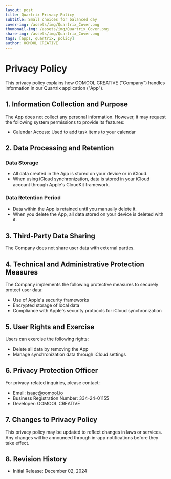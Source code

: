 ```yaml
---
layout: post
title: Quartrix Privacy Policy
subtitle: Small choices for balanced day
cover-img: /assets/img/Quartrix_Cover.png
thumbnail-img: /assets/img/Quartrix_Cover.png
share-img: /assets/img/Quartrix_Cover.png
tags: [apps, quartrix, policy]
author: OOMOOL CREATIVE
---
```


# Privacy Policy

This privacy policy explains how OOMOOL CREATIVE ("Company") handles information in our Quartrix application ("App").

## 1. Information Collection and Purpose

The App does not collect any personal information. However, it may request the following system permissions to provide its features:

- Calendar Access: Used to add task items to your calendar

## 2. Data Processing and Retention

### Data Storage
- All data created in the App is stored on your device or in iCloud.
- When using iCloud synchronization, data is stored in your iCloud account through Apple's CloudKit framework.

### Data Retention Period
- Data within the App is retained until you manually delete it.
- When you delete the App, all data stored on your device is deleted with it.

## 3. Third-Party Data Sharing

The Company does not share user data with external parties.

## 4. Technical and Administrative Protection Measures

The Company implements the following protective measures to securely protect user data:

- Use of Apple's security frameworks
- Encrypted storage of local data
- Compliance with Apple's security protocols for iCloud synchronization

## 5. User Rights and Exercise

Users can exercise the following rights:

- Delete all data by removing the App
- Manage synchronization data through iCloud settings

## 6. Privacy Protection Officer

For privacy-related inquiries, please contact:

- Email: isaac@oomool.io
- Business Registration Number: 334-24-01155
- Developer: OOMOOL CREATIVE

## 7. Changes to Privacy Policy

This privacy policy may be updated to reflect changes in laws or services. Any changes will be announced through in-app notifications before they take effect.

## 8. Revision History

- Initial Release: December 02, 2024